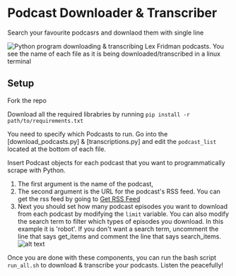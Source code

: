 # Podcast Downloader & Transcriber
Search your favourite podcasrs and downlaod them with single line

![Python program downloading & transcribing Lex Fridman podcasts. You see the name of each file as it is being downloaded/transcribed in a linux terminal](./resources/podcast_downloader.gif)

## Setup
Fork the repo

Download all the required librabries by running
```pip install -r path/to/requirements.txt```

You need to specify which Podcasts to run. Go into the [download_podcasts.py] & [transcriptions.py] and edit the ```podcast_list``` located at the bottom of each file. 

Insert Podcast objects for each podcast that you want to programmatically scrape with Python. 
1. The first argument is the name of the podcast, 
2. The second argument is the URL for the podcast's RSS feed. You can get the rss feed by going to 
[Get RSS Feed](https://getrssfeed.com)
3. Next you should set how many podcast episodes you want to download from each podcast by modifying the ```limit``` variable. You can also modify the search term to filter which types of episodes you download. In this example it is 'robot'. If you don't want a search term, uncomment the line that says get_items and comment the line that says search_items. 
![alt text](./resources/podcast_object_and_limit_reference.png)

Once you are done with these components, you can run the bash script ```run_all.sh``` to download & transcribe your podcasts. Listen the peacefully! 
